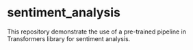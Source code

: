 # sentiment_analysis
This repository demonstrate the use of a pre-trained pipeline in Transformers library for sentiment analysis.
